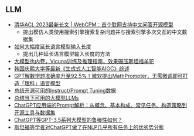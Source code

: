 
## LLM


- [清华ACL 2023最新长文 | WebCPM：首个联网支持中文问答开源模型](https://mp.weixin.qq.com/s/WSzJpQBxQQKdMRRrDObICQ)
  - 提出模仿人类使用搜索引擎搜索复杂问题并与搜索引擎多次交互的中文数据集
- [如何大幅度延长语言模型输入长度](https://mp.weixin.qq.com/s/Jymq2ho3VQx7-o6y-JHxeg)
  - 提出几种延长语言模型输入长度的方法
- [大模型也内卷，Vicuna训练及推理指南，效果碾压斯坦福羊驼](https://zhuanlan.zhihu.com/p/624012908)
- [韩国庆熙大学等最新《生成式人工智能AIGC》综述](https://mp.weixin.qq.com/s/w185vd78lIKgpbXzNXiLOg)
- [GPT解数学题准确率升至92.5%！微软提出MathPrompter，无需微调即可打造「理科」语言模型](https://mp.weixin.qq.com/s/BR7XDIjb0s07w9OInHrJLg)
- [总结开源可用的Instruct/Prompt Tuning数据](https://zhuanlan.zhihu.com/p/615277009)
- [总结当下可用的大模型LLMs](https://zhuanlan.zhihu.com/p/611403556)
- [ChatGPT应用端的Prompt解析：从概念、基本构成、常见任务、构造策略到开源工具与数据集](https://mp.weixin.qq.com/s/QJhqN6tn1FffDKdzWHuCAw)
- [ChatGPT等GPT-3.5系列大模型的鲁棒性如何？](https://mp.weixin.qq.com/s/LGf3Y_k8IokG1rqiX_4YpQ)
- [斯坦福等学者对ChatGPT做了在NLP几乎所有任务上的优劣势分析](https://mp.weixin.qq.com/s/xH89ENEMW6fWRoApLvgRZg)





